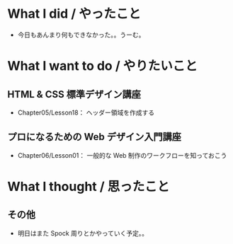 # What I did / やったこと
- 今日もあんまり何もできなかった。。うーむ。

# What I want to do / やりたいこと
## HTML & CSS 標準デザイン講座
- Chapter05/Lesson18： ヘッダー領域を作成する

## プロになるための Web デザイン入門講座
- Chapter06/Lesson01： 一般的な Web 制作のワークフローを知っておこう

# What I thought / 思ったこと
## その他
- 明日はまた Spock 周りとかやっていく予定。。
